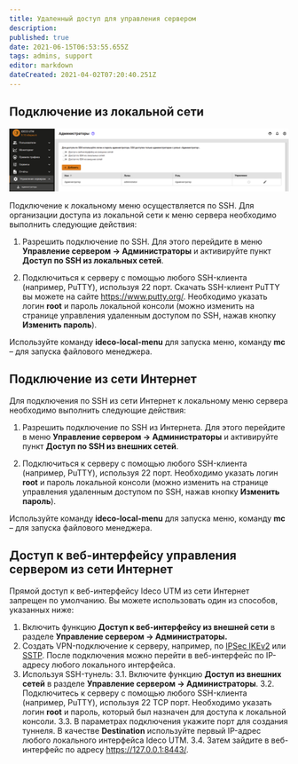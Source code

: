 ```yaml
---
title: Удаленный доступ для управления сервером
description: 
published: true
date: 2021-06-15T06:53:55.655Z
tags: admins, support
editor: markdown
dateCreated: 2021-04-02T07:20:40.251Z
---
```


## Подключение из локальной сети

![admins.png](/admins.png)

Подключение к локальному меню осуществляется по SSH. Для организации доступа из локальной сети к меню сервера необходимо выполнить следующие действия:

1. Разрешить подключение по SSH. Для этого перейдите в меню **Управление сервером -> Администраторы** и активируйте пункт **Доступ по SSH из локальных сетей**.

2. Подключиться к серверу с помощью любого SSH-клиента (например, PuTTY), используя 22 порт. Скачать SSH-клиент PuTTY вы можете на сайте https://www.putty.org/.  Необходимо указать логин **root** и пароль локальной консоли (можно изменить на странице управления удаленным доступом по SSH, нажав кнопку **Изменить пароль**).

Используйте команду **ideco-local-menu** для запуска меню, команду **mc** – для запуска файлового менеджера.

## Подключение из сети Интернет

Для подключения по SSH из сети Интернет к локальному меню сервера необходимо выполнить следующие действия:

1. Разрешить подключение по SSH из Интернета. Для этого перейдите в меню **Управление сервером -> Администраторы** и активируйте пункт **Доступ по SSH из внешних сетей**.

2. Подключиться к серверу с помощью любого SSH-клиента (например, PuTTY), используя 22 порт. Необходимо указать логин **root** и пароль локальной консоли (можно изменить на странице управления удаленным доступом по SSH, нажав кнопку **Изменить пароль**).

Используйте команду **ideco-local-menu** для запуска меню, команду **mc** – для запуска файлового менеджера.

## Доступ к веб-интерфейсу управления сервером из сети Интернет

Прямой доступ к веб-интерфейсу Ideco UTM из сети Интернет запрещен по умолчанию. Вы можете использовать один из способов, указанных ниже:

1. Включить функцию **Доступ к веб-интерфейсу из внешней сети** в разделе **Управление сервером -> Администраторы.**
1. Создать VPN-подключение к серверу, например, по [IPSec IKEv2](/Настройка/Сервисы/Туннельные-протоколы-VPN/Подключение-пользователей-(client-to-site)/IPSec-IKEv2) или [SSTP](/Настройка/Сервисы/Туннельные-протоколы-VPN/Подключение-пользователей-(client-to-site)/SSTP). После подключения можно перейти в веб-интерфейс по IP-адресу любого локального интерфейса.
1. Используя SSH-тунель:
	3.1. Включите функцию **Доступ из внешних сетей** в разделе **Управление сервером -> Администраторы**.
	3.2. Подключитесь к серверу с помощью любого SSH-клиента (например, PuTTY), используя 22 TCP порт. Необходимо указать логин **root** и пароль, который был назначен для доступа к локальной консоли.
	3.3. В параметрах подключения укажите порт для создания туннеля. В качестве **Destination** используйте первый IP-адрес любого локального интерфейса Ideco UTM.
	3.4. Затем зайдите в веб-интерфейс по адресу https://127.0.0.1:8443/.
